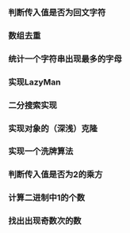 ###  判断传入值是否为回文字符

### 数组去重

### 统计一个字符串出现最多的字母

### 实现LazyMan

### 二分搜索实现

### 实现对象的（深浅）克隆

###  实现一个洗牌算法

### 判断传入值是否为2的乘方

### 计算二进制中1的个数

### 找出出现奇数次的数